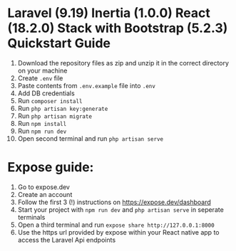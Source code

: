 # Laravel (9.19) Inertia (1.0.0) React (18.2.0) Stack with Bootstrap (5.2.3) Quickstart Guide

1. Download the repository files as zip and unzip it in the correct directory on your machine
2. Create `.env` file
3. Paste contents from `.env.example` file into `.env`
4. Add DB credentials
5. Run `composer install`
6. Run `php artisan key:generate`
7. Run `php artisan migrate`
8. Run `npm install` 
9. Run `npm run dev`
10. Open second terminal and run `php artisan serve`

# Expose guide:
1. Go to expose.dev
2. Create an account
3. Follow the first 3 (!) instructions on https://expose.dev/dashboard
4. Start your project with `npm run dev` and `php artisan serve` in seperate terminals
5. Open a third terminal and run `expose share http://127.0.0.1:8000`
6. Use the https url provided by expose within your React native app to access the Laravel Api endpoints
